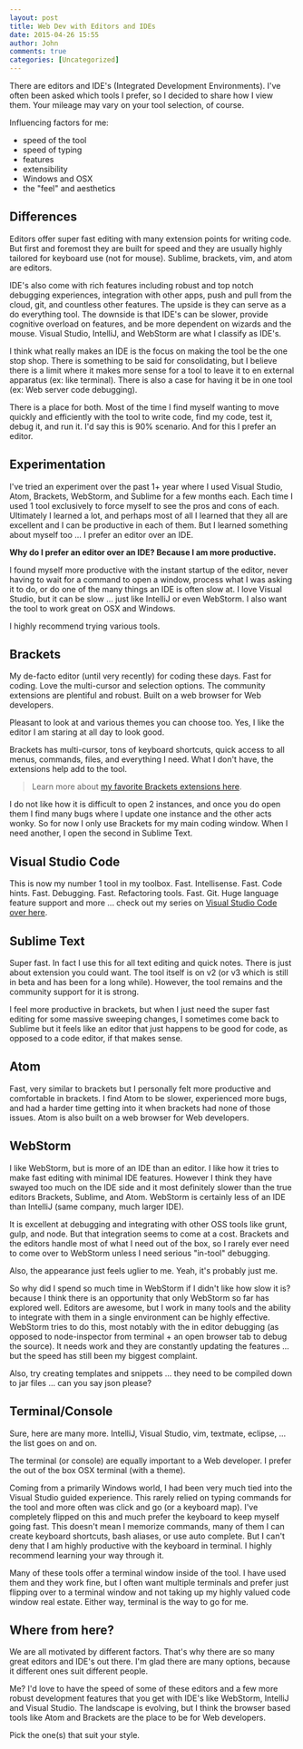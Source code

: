 ```yaml
---
layout: post
title: Web Dev with Editors and IDEs
date: 2015-04-26 15:55
author: John
comments: true
categories: [Uncategorized]
---
```

There are editors and IDE's (Integrated Development Environments). I've often been asked which tools I prefer, so I decided to share how I view them. Your mileage may vary on your tool selection, of course.

Influencing factors for me:

<ul>
<li>speed of the tool</li>
<li>speed of typing</li>
<li>features</li>
<li>extensibility</li>
<li>Windows and OSX</li>
<li>the "feel" and aesthetics </li>
</ul>

<h2>Differences</h2>

Editors offer super fast editing with many extension points for writing code. But first and foremost they are built for speed and they are usually highly tailored for keyboard use (not for mouse). Sublime, brackets, vim, and atom are editors.

IDE's also come with rich features including robust and top notch debugging experiences, integration with other apps, push and pull from the cloud, git, and countless other features. The upside is they can serve as a do everything tool. The downside is that IDE's can be slower, provide cognitive overload on features, and be more dependent on wizards and the mouse. Visual Studio, IntelliJ, and  WebStorm are what I classify as IDE's.

I think what really makes an IDE is the focus on making the tool be the one stop shop. There is something to be said for consolidating, but I believe there is a limit where it makes more sense for a tool to leave it to en external apparatus (ex: like terminal). There is also a case for having it be in one tool (ex: Web server code debugging).

There is a place for both. Most of the time I find myself wanting to move quickly and efficiently with the tool to write code, find my code, test it, debug it, and run it. I'd say this is 90% scenario. And for this I prefer an editor.

<h2>Experimentation</h2>

I've tried an experiment over the past 1+ year where I used Visual Studio, Atom, Brackets, WebStorm, and Sublime for a few months each. Each time I used 1 tool exclusively to force myself to see the pros and cons of each. Ultimately I learned a lot, and perhaps most of all I learned that they all are excellent and I can be productive in each of them. But I learned something about myself too ... I prefer an editor over an IDE.

<strong>Why do I prefer an editor over an IDE? Because I am more productive.</strong>

I found myself more productive with the instant startup of the editor, never having to wait for a command to open a window, process what I was asking it to do, or do one of the many things an IDE is often slow at. I love Visual Studio, but it can be slow ... just like IntelliJ or even WebStorm. I also want the tool to work great on OSX and Windows.

I highly recommend trying various tools.

<h2>Brackets</h2>

My de-facto editor (until very recently) for coding these days. Fast for coding. Love the multi-cursor and selection options. The community extensions are plentiful and robust. Built on a web browser for Web developers.

Pleasant to look at and various themes you can choose too. Yes, I like the editor I am staring at all day to look good.

Brackets has multi-cursor, tons of keyboard shortcuts, quick access to all menus, commands, files, and everything I need. What I don't have, the extensions help add to the tool.

<blockquote>
  Learn more about <a href="http://www.johnpapa.net/my-recommended-brackets-extensions/">my favorite Brackets extensions here</a>.
</blockquote>

I do not like how it is difficult to open 2 instances, and once you do open them I find many bugs where I update one instance and the other acts wonky. So for now I only use Brackets for my main coding window. When I need another, I open the second in Sublime Text.

<h2>Visual Studio Code</h2>

This is now my number 1 tool in my toolbox. Fast. Intellisense. Fast. Code hints. Fast. Debugging. Fast. Refactoring tools. Fast. Git. Huge language feature support and more ... check out my series on <a href="http://johnpapa.net/visual-studio-code">Visual Studio Code over here</a>.

<h2>Sublime Text</h2>

Super fast. In fact I use this for all text editing and quick notes. There is just about extension you could want. The tool itself is on v2 (or v3 which is still in beta and has been for a long while). However, the tool remains and the community support for it is strong.

I feel more productive in brackets, but when I just need the super fast editing for some massive sweeping changes, I sometimes come back to Sublime but it feels like an editor that just happens to be good for code, as opposed to a code editor, if that makes sense.

<h2>Atom</h2>

Fast, very similar to brackets but I personally felt more productive and comfortable in brackets. I find Atom to be slower, experienced more bugs, and had a harder time getting into it when brackets had none of those issues. Atom is also built on a web browser for Web developers.

<h2>WebStorm</h2>

I like WebStorm, but is more of an IDE than an editor. I like how it tries to make fast editing with minimal IDE features. However I think they have swayed too much on the IDE side and it most definitely slower than the true editors Brackets, Sublime, and Atom. WebStorm is certainly less of an IDE than IntelliJ (same company, much larger IDE).

It is excellent at debugging and integrating with other OSS tools like grunt, gulp, and node.  But that integration seems to come at a cost. Brackets and the editors handle most of what I need out of the box, so I rarely ever need to come over to WebStorm unless I need serious "in-tool" debugging.

Also, the appearance just feels uglier to me. Yeah, it's probably just me.

So why did I spend so much time in WebStorm if I didn't like how slow it is? because I think there is an opportunity that only WebStorm so far has explored well. Editors are awesome, but I work in many tools and the ability to integrate with them in a single environment can be highly effective. WebStorm tries to do this, most notably with the in editor debugging (as opposed to node-inspector from terminal + an open browser tab to debug the source). It needs work and they are constantly updating the features ... but the speed has still been my biggest complaint.

Also, try creating templates and snippets ... they need to be compiled down to jar files ... can you say json please?

<h2>Terminal/Console</h2>

Sure, here are many more. IntelliJ, Visual Studio, vim, textmate, eclipse, ... the list goes on and on.

The terminal (or console) are equally important to a Web developer. I prefer the out of the box OSX terminal (with a theme).

Coming from a primarily Windows world, I had been very much tied into the Visual Studio guided experience. This rarely relied on typing commands for the tool and more often was click and go (or a keyboard map). I've completely flipped on this and much prefer the keyboard to keep myself going fast. This doesn't mean I memorize commands, many of them I can create keyboard shortcuts, bash aliases, or use auto complete. But I can't deny that I am highly productive with the keyboard in terminal. I highly recommend learning your way through it.

Many of these tools offer a terminal window inside of the tool. I have used them and they work fine, but I often want multiple terminals and prefer just flipping over to a terminal window and not taking up my highly valued code window real estate. Either way, terminal is the way to go for me.

<h2>Where from here?</h2>

We are all motivated by different factors. That's why there are so many great editors and IDE's out there. I'm glad there are many options, because it different ones suit different people.

Me? I'd love to have the speed of some of these editors and a few more robust development features that you get with IDE's like WebStorm, IntelliJ and Visual Studio. The landscape is evolving, but I think the browser based tools like Atom and Brackets are the place to be for Web developers.

Pick the one(s) that suit your style.
